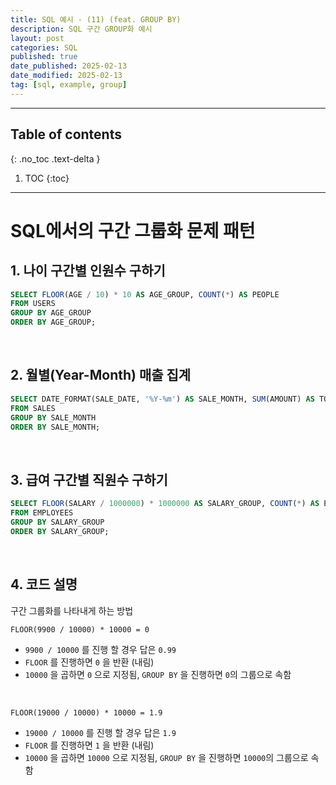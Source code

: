 ```yaml
---
title: SQL 예시 - (11) (feat. GROUP BY)
description: SQL 구간 GROUP화 예시
layout: post
categories: SQL
published: true
date_published: 2025-02-13
date_modified: 2025-02-13
tag: [sql, example, group]
---
```

---
## Table of contents
{: .no_toc .text-delta }

1. TOC
{:toc}
---

<!-- 글의 제목은 #
    나머지 큰 제목은 ##
    이후 나머지는 3개이상 -->

# SQL에서의 구간 그룹화 문제 패턴

## 1. 나이 구간별 인원수 구하기
```sql
SELECT FLOOR(AGE / 10) * 10 AS AGE_GROUP, COUNT(*) AS PEOPLE
FROM USERS
GROUP BY AGE_GROUP
ORDER BY AGE_GROUP;
```
<br>

## 2. 월별(Year-Month) 매출 집계
```sql
SELECT DATE_FORMAT(SALE_DATE, '%Y-%m') AS SALE_MONTH, SUM(AMOUNT) AS TOTAL_SALES
FROM SALES
GROUP BY SALE_MONTH
ORDER BY SALE_MONTH;
```
<br>

## 3. 급여 구간별 직원수 구하기
```sql
SELECT FLOOR(SALARY / 1000000) * 1000000 AS SALARY_GROUP, COUNT(*) AS EMPLOYEES
FROM EMPLOYEES
GROUP BY SALARY_GROUP
ORDER BY SALARY_GROUP;
```
<br>

## 4. 코드 설명
구간 그룹화를 나타내게 하는 방법
<br>

`FLOOR(9900 / 10000) * 10000 = 0`
- `9900 / 10000` 를 진행 할 경우 답은 `0.99`
- `FLOOR` 를 진행하면 `0` 을 반환 (내림)
- `10000` 을 곱하면 `0` 으로 지정됨, `GROUP BY` 을 진행하면 `0`의 그룹으로 속함
<br>

`FLOOR(19000 / 10000) * 10000 = 1.9`
- `19000 / 10000` 를 진행 할 경우 답은 `1.9`
- `FLOOR` 를 진행하면 `1` 을 반환 (내림)
- `10000` 을 곱하면 `10000` 으로 지정됨, `GROUP BY` 을 진행하면 `10000`의 그룹으로 속함